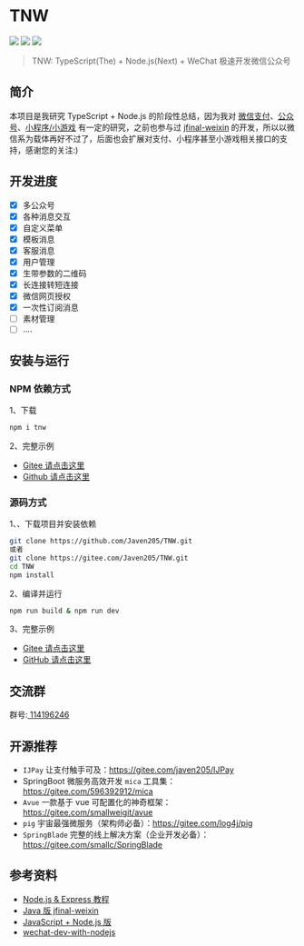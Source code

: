 
# TNW

[![](https://img.shields.io/npm/v/tnw.svg?style=flat-square)](https://www.npmjs.com/package/tnw)
[![](https://img.shields.io/npm/l/tnw.svg?style=flat-square)](https://www.npmjs.com/package/tnw)
[![](https://img.shields.io/npm/dt/tnw.svg?style=flat-square)](https://www.npmjs.com/package/tnw)


>TNW: TypeScript(The) + Node.js(Next) + WeChat 极速开发微信公众号

## 简介
本项目是我研究 TypeScript + Node.js 的阶段性总结，因为我对 [微信支付](https://gitee.com/javen205/IJPay)、[公众号](https://mp.weixin.qq.com/wiki)、[小程序/小游戏](https://developers.weixin.qq.com/miniprogram/dev/index.html) 有一定的研究，之前也参与过 [jfinal-weixin](https://gitee.com/jfinal/jfinal-weixin) 的开发，所以以微信系为载体再好不过了，后面也会扩展对支付、小程序甚至小游戏相关接口的支持，感谢您的关注:)

## 开发进度

- [x] 多公众号
- [x] 各种消息交互
- [x] 自定义菜单
- [x] 模板消息
- [x] 客服消息
- [x] 用户管理
- [x] 生带参数的二维码
- [x] 长连接转短连接
- [x] 微信网页授权
- [x] 一次性订阅消息
- [ ] 素材管理
- [ ] ....

## 安装与运行

### NPM 依赖方式

1、下载

```bash 
npm i tnw
```

2、完整示例
 

- [Gitee 请点击这里](https://gitee.com/Javen205/TNW/tree/master/example) 
- [Github 请点击这里](https://github.com/Javen205/TNW/tree/master/example) 

### 源码方式

1、、下载项目并安装依赖

```bash
git clone https://github.com/Javen205/TNW.git 
或者 
git clone https://gitee.com/Javen205/TNW.git 
cd TNW
npm install 
```

2、编译并运行

```bash
npm run build & npm run dev
```

3、完整示例

- [Gitee 请点击这里](https://gitee.com/Javen205/TNW/tree/master/src/example) 
- [GitHub 请点击这里](https://github.com/Javen205/TNW/tree/master/src/example) 


## 交流群

群号:[ 114196246](https:shang.qq.com/wpa/qunwpa?idkey=a1e4fd8c71008961bd4fc8eeea224e726afd5e5eae7bf1d96d3c77897388bf24)

## 开源推荐

- `IJPay` 让支付触手可及：https://gitee.com/javen205/IJPay
- SpringBoot 微服务高效开发 `mica` 工具集：https://gitee.com/596392912/mica
- `Avue` 一款基于 vue 可配置化的神奇框架：https://gitee.com/smallweigit/avue
- `pig` 宇宙最强微服务（架构师必备）：https://gitee.com/log4j/pig
- `SpringBlade` 完整的线上解决方案（企业开发必备）：https://gitee.com/smallc/SpringBlade

## 参考资料

- [Node.js & Express 教程](http://www.runoob.com/nodejs/nodejs-tutorial.html)
- [Java 版 jfinal-weixin](https://gitee.com/jfinal/jfinal-weixin)
- [JavaScript + Node.js 版](https://github.com/SilenceHVK/wechatByNode)
- [wechat-dev-with-nodejs](https://github.com/i5ting/wechat-dev-with-nodejs/blob/master/stuq.md)

